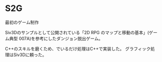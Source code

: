 # S2G
最初のゲーム制作

Siv3Dのサンプルとして公開されている「2D RPG のマップと移動の基本」(ゲーム典型 007A)を参考にしたダンジョン脱出ゲーム。

C++のスキルを磨くため、でいるだけ処理はC++で実装した。
グラフィック処理はSiv3Dに頼った。
